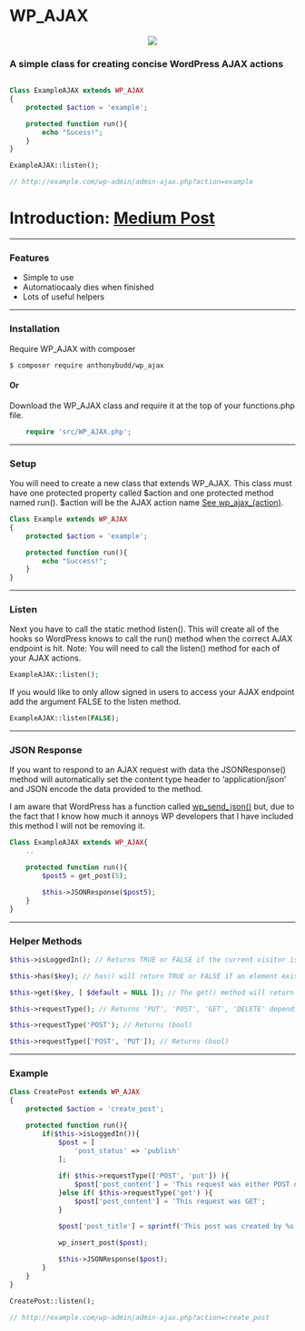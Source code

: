 # WP_AJAX

<p align="center"><img src="https://c1.staticflickr.com/1/415/31850480513_6cf2b5bdde_b.jpg"></p>

### A simple class for creating concise WordPress AJAX actions

```php

Class ExampleAJAX extends WP_AJAX
{
    protected $action = 'example';

    protected function run(){
        echo "Sucess!";
    }
}

ExampleAJAX::listen();

// http://example.com/wp-admin/admin-ajax.php?action=example

```

# Introduction: [Medium Post](https://medium.com/@AnthonyBudd/wp-ajax-97d8f1d83e26#.pzyhw22zd)

***

### Features

* Simple to use
* Automatiocaaly dies when finished
* Lots of useful helpers


***

### Installation

Require WP_AJAX with composer

```
$ composer require anthonybudd/wp_ajax
```

#### Or

Download the WP_AJAX class and require it at the top of your functions.php file.

```php
    require 'src/WP_AJAX.php';
```

***

### Setup
You will need to create a new class that extends WP_AJAX. This class must have one protected property called $action and one protected method named run(). $action will be the AJAX action name [See wp_ajax_(action)](https://codex.wordpress.org/Plugin_API/Action_Reference/wp_ajax_(action)).
```php
Class Example extends WP_AJAX
{
    protected $action = 'example';

    protected function run(){
        echo "Success!";
    }
}
```

***

### Listen
Next you have to call the static method listen(). This will create all of the hooks so WordPress knows to call the run() method when the correct AJAX endpoint is hit. Note: You will need to call the listen() method for each of your AJAX actions.
```php
ExampleAJAX::listen();
```

If you would like to only allow signed in users to access your AJAX endpoint add the argument FALSE to the listen method.
```php
ExampleAJAX::listen(FALSE);
```

***

### JSON Response
If you want to respond to an AJAX request with data the JSONResponse() method will automatically set the content type header to ‘application/json’ and JSON encode the data provided to the method.

I am aware that WordPress has a function called [wp_send_json()](https://codex.wordpress.org/Function_Reference/wp_send_json) but, due to the fact that I know how much it annoys WP developers that I have included this method I will not be removing it.

```php
Class ExampleAJAX extends WP_AJAX{
    ..

    protected function run(){
        $post5 = get_post(5);

        $this->JSONResponse($post5);
    }
}

```

***

### Helper Methods

```php
$this->isLoggedIn(); // Returns TRUE or FALSE if the current visitor is a logged in user.

$this->has($key); // has() will return TRUE or FALSE if an element exists in the $_REQUEST array with a key of $key

$this->get($key, [ $default = NULL ]); // The get() method will return the specified HTTP request variable. If the variable does not exist it will return NULL by default. If you would like to set a custom string as the default, provide it as the second argument.

$this->requestType(); // Returns 'PUT', 'POST', 'GET', 'DELETE' depending on HTTP request type

$this->requestType('POST'); // Returns (bool) 

$this->requestType(['POST', 'PUT']); // Returns (bool)  
```

***

### Example
```php
Class CreatePost extends WP_AJAX
{
    protected $action = 'create_post';

    protected function run(){
        if($this->isLoggedIn()){
            $post = [
                'post_status' => 'publish'
            ];
            
            if( $this->requestType(['POST', 'put']) ){
                $post['post_content'] = 'This request was either POST or PUT';
            }else if( $this->requestType('get') ){
                $post['post_content'] = 'This request was GET';
            }

            $post['post_title'] = sprintf('This post was created by %s', $this->user->data->user_nicename);
            
            wp_insert_post($post);

            $this->JSONResponse($post);
        }
    }
}

CreatePost::listen();

// http://example.com/wp-admin/admin-ajax.php?action=create_post

```